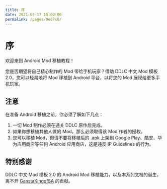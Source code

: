 ```yaml
---
title: 序
date: 2021-08-17 15:00:00
permalink: /pages/9e87c8/
---
```


# 序

欢迎来到 Android Mod 移植教程！

您是否期望将自己精心制作的 Mod 带给手机玩家？借助 DDLC 中文 Mod 模板 2.0，您可以轻易地将 Mod 移植到 Android 平台，以将您的 Mod 展现给更多手机玩家。

## 注意
在准备 Android 移植之前，你必须了解如下几点：

1. 一切 Mod 制作必须在通关 DDLC 原作后完成。
1. 如果你想移植其他人做的 Mod，那么必须取得该 Mod 作者的授权。
1. 您可以移植 Mod，但请不要将移植后的 .apk 上架到 Google Play、酷安、华为应用商店等任何 Android 应用商店，这是违反 IP Guidelines 的行为。

## 特别感谢
DDLC 中文 Mod 模板 2.0 的 Android Mod 移植能力，以及本系列文档的诞生，离不开 [GanstaKingofSA](https://github.com/GanstaKingofSA) 的贡献。
